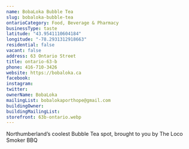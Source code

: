 ```yaml
---
name: BobaLoka Bubble Tea
slug: bobaloka-bubble-tea
ontarioCategory: Food, Beverage & Pharmacy
businessType: taste
latitude: "43.9541110604184"
longitude: "-78.2931312918663"
residential: false
vacant: false
address: 63 Ontario Street
title: ontario-63-b
phone: 416-710-3426
website: https://bobaloka.ca
facebook:
instagram:
twitter:
ownerName: BobaLoka
mailingList: bobalokaporthope@gmail.com
buildingOwner:
buildingMailingList:
storefront: 63b-ontario.webp
---
```


Northumberland’s coolest Bubble Tea spot, brought to you by The Loco Smoker BBQ
